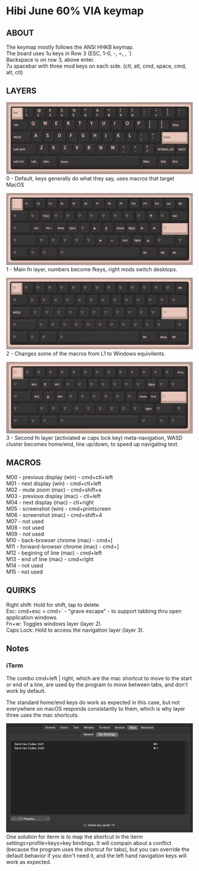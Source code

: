 # Hibi June 60% VIA keymap 

## ABOUT  
The keymap mostly follows the ANSI HHKB keymap.  
The board uses 1u keys in Row 3 (ESC, 1-0, -, =, \, `)  
Backspace is on row 3, above enter.  
7u spacebar with three mod keys on each side. (ctl, alt, cmd, space, cmd, alt, ctl) 

## LAYERS  
![keyboard wireframe](./img/hibi-layer0.png "layer zero")  
0 - Default, keys generally do what they say, uses macros that target MacOS   

![keyboard wireframe](./img/hibi-layer1.png "layer one")  
1 - Main fn layer, numbers become fkeys, right mods switch desktops.  

![keyboard wireframe](./img/hibi-layer2.png "layer two")  
2 - Changes some of the macros from L1 to Windows equivilents.  

![keyboard wireframe](./img/hibi-layer3.png "layer three")  
3 - Second fn layer (activiated w caps lock key) meta-navigation, WASD cluster becomes home/end, line up/down, to speed up navigating text.   

## MACROS   
M00 - previous display (win) - cmd+ctl+left  
M01 - next display (win) - cmd+ctl+left   
M02 - mute zoom (mac) - cmd+shift+a  
M03 - previous display (mac) - ctl+left   
M04 - next display (mac) - ctl+right  
M05 - screenshot (win) - cmd+printscreen  
M06 - screenshot (mac)  - cmd+shift+4  
M07 - not used  
M08 - not used  
M09 - not used  
M10 - back-browser chrome (mac)  - cmd+[   
M11 - forward-browser chrome (mac) - cmd+]   
M12 - begining of line (mac) - cmd+left  
M13 - end of line (mac) - cmd+right  
M14 - not used  
M15 - not used  

## QUIRKS 
Right shift: Hold for shift, tap to delete.  
Esc: cmd+esc = cmd+` - "grave escape" - to support tabbing thru open application windows.  
Fn+w: Toggles windows layer (layer 2).  
Caps Lock: Hold to access the navigation layer (layer 3).

## Notes

### iTerm
The combo cmd+left | right, which are the mac shortcut to move to the start or end of a line, are used by the program to move between tabs, and don't work by default.  

The standard home/end keys do work as expected in this case, but not everywhere on macOS responds consistantly to them, which is why layer three uses the mac shortcuts.  

![iterm settings screen](./img/iterm-keybinding.png "iterm key binding")  
One solution for iterm is to map the shortcut in the iterm settings>profile>keys>key bindings. It will compain about a conflict (because the program uses the shortcut for tabs), but you can override the default behavior if you don't need it, and the left hand navigation keys will work as expected. 
